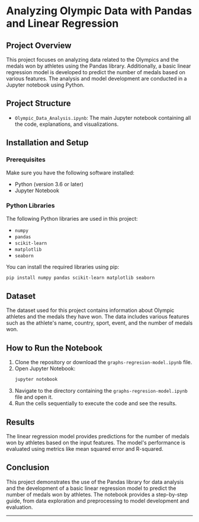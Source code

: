 # Analyzing Olympic Data with Pandas and Linear Regression

## Project Overview

This project focuses on analyzing data related to the Olympics and the medals won by athletes using the Pandas library. Additionally, a basic linear regression model is developed to predict the number of medals based on various features. The analysis and model development are conducted in a Jupyter notebook using Python.

## Project Structure

- `Olympic_Data_Analysis.ipynb`: The main Jupyter notebook containing all the code, explanations, and visualizations.

## Installation and Setup

### Prerequisites

Make sure you have the following software installed:

- Python (version 3.6 or later)
- Jupyter Notebook

### Python Libraries

The following Python libraries are used in this project:

- `numpy`
- `pandas`
- `scikit-learn`
- `matplotlib`
- `seaborn`

You can install the required libraries using pip:

```bash
pip install numpy pandas scikit-learn matplotlib seaborn
```

## Dataset

The dataset used for this project contains information about Olympic athletes and the medals they have won. The data includes various features such as the athlete's name, country, sport, event, and the number of medals won.

## How to Run the Notebook

1. Clone the repository or download the `graphs-regresion-model.ipynb` file.
2. Open Jupyter Notebook:
    ```bash
    jupyter notebook
    ```
3. Navigate to the directory containing the `graphs-regresion-model.ipynb` file and open it.
4. Run the cells sequentially to execute the code and see the results.

## Results

The linear regression model provides predictions for the number of medals won by athletes based on the input features. The model's performance is evaluated using metrics like mean squared error and R-squared.

## Conclusion

This project demonstrates the use of the Pandas library for data analysis and the development of a basic linear regression model to predict the number of medals won by athletes. The notebook provides a step-by-step guide, from data exploration and preprocessing to model development and evaluation.

---


